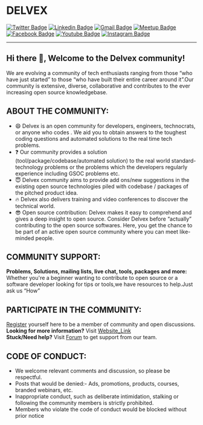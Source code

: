 # DELVEX
[![Twitter Badge](https://img.shields.io/badge/-@DELVEX-1ca0f1?style=flat-square&labelColor=1ca0f1&logo=twitter&logoColor=white&link=https://twitter.com/delvexcommunity)](https://twitter.com/delvexcommunity)
[![Linkedin Badge](https://img.shields.io/badge/-DELVEX-blue?style=flat-square&logo=Linkedin&logoColor=white&link=https://www.linkedin.com/company/delvexcommunity/)](https://www.linkedin.com/company/delvexcommunity/)
[![Gmail Badge](https://img.shields.io/badge/-delvexcommunity@gmail.com-c14438?style=flat-square&logo=Gmail&logoColor=white&link=mailto:delvexcommunity@gmail.com)](mailto:delvexcommunity@gmail.com)
[![Meetup Badge](https://img.shields.io/badge/-DelvexCommunity-orange?style=flat-square&logo=Meetup&logoColor=white&link=https://www.meetup.com/members/312437982/)](https://www.meetup.com/members/312437982/)
[![Facebook Badge](https://img.shields.io/badge/DelvexCommunity-blue?style=flat-square&logo=Facebook&logoColor=white&link=https://www.facebook.com/DelveX-109732884137907)](https://www.facebook.com/DelveX-109732884137907)
[![Youtube Badge](https://img.shields.io/badge/DelvexChannel-c13138?style=flat-square&logo=Youtube&logoColor=white&link=https://www.youtube.com/channel/UCVx2ZvskbDkHpLlYEQ9FULw)](https://www.youtube.com/channel/UCVx2ZvskbDkHpLlYEQ9FULw)
[![Instagram Badge](https://img.shields.io/badge/Delvex-c15453?style=flat-square&logo=Instagram&logoColor=white&link=delvex.io)](https://www.instagram.com/delvex.io/)

---
## Hi there 👋, Welcome to the Delvex community!          
We are evolving a community of tech enthusiasts ranging from those “who have just started” to those “who have built their entire career around it”.Our community is extensive, diverse, collaborative and contributes to the ever increasing open source knowledgebase.

## ABOUT THE COMMUNITY:
- 😄 Delvex is an open community for developers, engineers, technocrats, or anyone who codes . We aid you to obtain answers to the toughest coding questions and automated solutions to the real time tech problems.<br>
- ❓  Our community provides a solution (tool/package/codebase/automated solution) to the real world standard-technology problems or the problems which the developers regularly experience including GSOC problems etc.
- 😇 Delvex community aims to provide add ons/new suggestions in the existing open source technologies piled with codebase / packages of the pitched product idea.
- 🔥 Delvex also delivers training and video conferences to discover the technical world.
- 😎 Open source contribution: Delvex makes it easy to comprehend and gives a deep insight to open source. Consider Delvex before “actually” contributing to the open source softwares. Here, you get the chance to be part of an active open source community where you can meet like-minded people.

## COMMUNITY SUPPORT:
<b>Problems, Solutions, mailing lists, live chat, tools, packages and more:</b><br>
Whether you're a beginner wanting to contribute to open source or a software developer looking for tips or tools,we have resources to help.Just ask us “How”

## PARTICIPATE IN THE COMMUNITY:
<a href="https://github.com/delvexcommunity/delvexcommunity">Register</a> yourself here to be a member of community and open discussions.<br>
<b>Looking for more information?</b> Visit <a href="https://github.com/delvexcommunity/delvexcommunity">Website_Link</a><br>
<b>Stuck/Need help?</b> Visit <a href="https://github.com/delvexcommunity/delvexcommunity">Forum</a> to get support from our team.      

## CODE OF CONDUCT:
<ul>
  <li>We welcome relevant comments and discussion, so please be respectful.</li>
  <li>Posts that would be denied:- Ads, promotions, products, courses, branded webinars, etc.</li>
  <li>Inappropriate conduct, such as deliberate intimidation, stalking or following the community members is strictly prohibited.</li>
  <li>Members who violate the code of conduct would be blocked without prior notice</li>
</ul>
